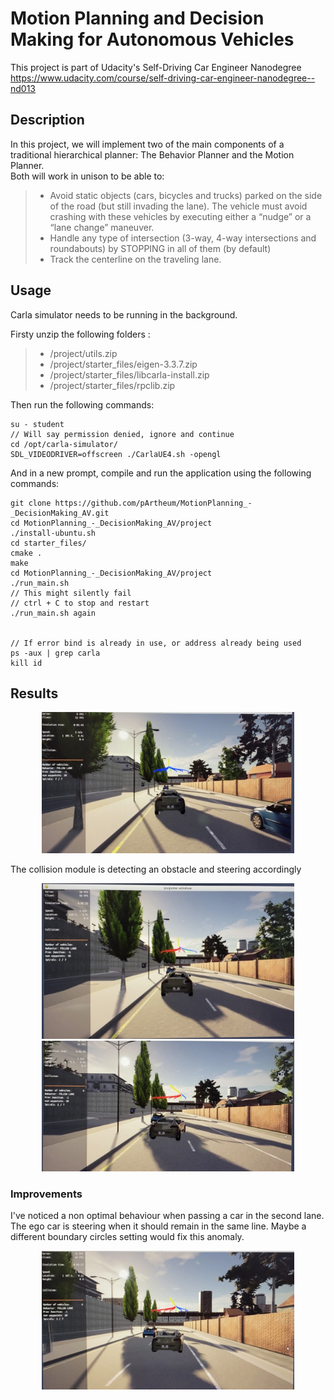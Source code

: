 # Motion Planning and Decision Making for Autonomous Vehicles

This project is part of Udacity's Self-Driving Car Engineer Nanodegree<br/>
https://www.udacity.com/course/self-driving-car-engineer-nanodegree--nd013

## Description

In this project, we will implement two of the main components of a traditional hierarchical planner: The Behavior Planner and the Motion Planner. <br>
Both will work in unison to be able to:

>- Avoid static objects (cars, bicycles and trucks) parked on the side of the road (but still invading the lane). The vehicle must avoid crashing with these vehicles by executing either a “nudge” or a “lane change” maneuver.
>- Handle any type of intersection (3-way, 4-way intersections and roundabouts) by STOPPING in all of them (by default)
>- Track the centerline on the traveling lane.

## Usage

Carla simulator needs to be running in the background. 

Firsty unzip the following folders :

>- /project/utils.zip
>- /project/starter_files/eigen-3.3.7.zip
>- /project/starter_files/libcarla-install.zip
>- /project/starter_files/rpclib.zip


Then run the following commands:

```
su - student
// Will say permission denied, ignore and continue 
cd /opt/carla-simulator/
SDL_VIDEODRIVER=offscreen ./CarlaUE4.sh -opengl
```
And in a new prompt, compile and run the application using the following commands:

```
git clone https://github.com/pArtheum/MotionPlanning_-_DecisionMaking_AV.git
cd MotionPlanning_-_DecisionMaking_AV/project
./install-ubuntu.sh
cd starter_files/
cmake .
make
cd MotionPlanning_-_DecisionMaking_AV/project
./run_main.sh
// This might silently fail 
// ctrl + C to stop and restart
./run_main.sh again


// If error bind is already in use, or address already being used
ps -aux | grep carla
kill id
```

## Results

<p align="center">
  <img src="./images/start.jpg" width=80% height=80% />
</p>
The collision module is detecting an obstacle and steering accordingly
<p align="center">
  <img src="./images/steering.jpg" width=80% height=80% />
  <img src="./images/steering_2.jpg" width=80% height=80% />
</p>

### Improvements

I've noticed a non optimal behaviour when passing a car in the second lane. The ego car is steering when it should remain in the same line. Maybe a different boundary circles setting would fix this anomaly.
<p align="center">
  <img src="./images/improvements.jpg" width=80% height=80% />
</p>
